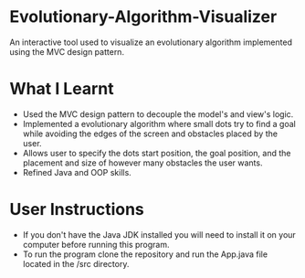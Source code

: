 # Evolutionary-Algorithm-Visualizer
An interactive tool used to visualize an evolutionary algorithm implemented using the MVC design pattern.

# What I Learnt
- Used the MVC design pattern to decouple the model's and view's logic.
- Implemented a evolutionary algorithm where small dots try to find a goal while avoiding the edges of the screen and obstacles placed by the user.
- Allows user to specify the dots start position, the goal position, and the placement and size of however many obstacles the user wants.
- Refined Java and OOP skills.

# User Instructions
- If you don't have the Java JDK installed you will need to install it on your computer before running this program.
- To run the program clone the repository and run the App.java file located in the /src directory.
